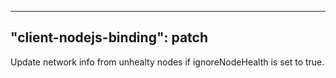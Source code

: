 
---
"client-nodejs-binding": patch
---

Update network info from unhealty nodes if ignoreNodeHealth is set to true.
